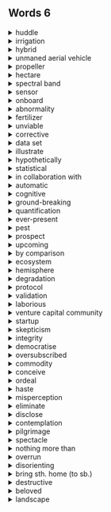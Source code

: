 ## Words 6

<details>
    <summary>huddle</summary>
    v.聚集
</details>

<details>
    <summary>irrigation</summary>
    n.灌溉
</details>

<details>
    <summary>hybrid</summary>
    adj.混合动力的
</details>

<details>
    <summary>unmaned aerial vehicle</summary>
    无人机
</details>

<details>
    <summary>propeller</summary>
    n.螺旋桨
</details>

<details>
    <summary>hectare</summary>
    n.公顷
</details>

<details>
    <summary>spectral band</summary>
    光谱波段
</details>

<details>
    <summary>sensor</summary>
    n.传感器
</details>

<details>
    <summary>onboard</summary>
    adj.在飞机上
</details>

<details>
    <summary>abnormality</summary>
    n.异常
</details>

<details>
    <summary>fertilizer</summary>
    n.肥料
</details>

<details>
    <summary>unviable</summary>
    adj.行不通的，不能成功的
</details>

<details>
    <summary>corrective</summary>
    adj.纠正的，改正的
</details>

<details>
    <summary>data set</summary>
    数据集
</details>

<details>
    <summary>illustrate</summary>
    v.表明，阐明
</details>

<details>
    <summary>hypothetically</summary>
    adv.假设地，设想地
</details>

<details>
    <summary>statistical</summary>
    adj.统计学的
</details>

<details>
    <summary>in collaboration with</summary>
    与……合作
</details>

<details>
    <summary>automatic</summary>
    adj.自动的
</details>

<details>
    <summary>cognitive</summary>
    adj.认知的
</details>

<details>
    <summary>ground-breaking</summary>
    adj.开拓性的
</details>

<details>
    <summary>quantification</summary>
    n.量化，定量
</details>

<details>
    <summary>ever-present</summary>
    adj.始终存在的，经常存在的
</details>

<details>
    <summary>pest</summary>
    n.害虫
</details>

<details>
    <summary>prospect</summary>
    n.前景，可能性
</details>

<details>
    <summary>upcoming</summary>
    adj.即将来临的
</details>

<details>
    <summary>by comparison</summary>
    相比之下
</details>

<details>
    <summary>ecosystem</summary>
    n.生态系统
</details>

<details>
    <summary>hemisphere</summary>
    n.半球
</details>

<details>
    <summary>degradation</summary>
    n.退化
</details>

<details>
    <summary>protocol</summary>
    n.（计算机间交互信息的）协议
</details>

<details>
    <summary>validation</summary>
    n.验证，确认
</details>

<details>
    <summary>laborious</summary>
    adj.费劲的，耗时费力地
</details>

<details>
    <summary>venture capital community</summary>
    风险资本界
</details>

<details>
    <summary>startup</summary>
    n.创业公司
</details>

<details>
    <summary>skepticism</summary>
    n.怀疑，怀疑态度
</details>

<details>
    <summary>integrity</summary>
    n.完整
</details>

<details>
    <summary>democratise</summary>
    v.使大众化，使民主化
</details>

<details>
    <summary>oversubscribed</summary>
    adj.被超额预定的，供不应求的 <br>
    subscribe	v.订购，订阅；捐赠
</details>

<details>
    <summary>commodity</summary>
    n.商品
</details>

<details>
    <summary>conceive</summary>
    v.想象，设想
</details>

<details>
    <summary>ordeal</summary>
    n.可怕的经历，痛苦的折磨
</details>

<details>
    <summary>haste</summary>
    n.仓促，匆忙
</details>

<details>
    <summary>misperception</summary>
    n.错误观念
</details>

<details>
    <summary>eliminate</summary>
    v.根除，消除
</details>

<details>
    <summary>disclose</summary>
    v.显露
</details>

<details>
    <summary>contemplation</summary>
    n.冥想，沉思
</details>

<details>
    <summary>pilgrimage</summary>
    n.朝圣之旅
</details>

<details>
    <summary>spectacle</summary>
    n.精彩的表演
</details>

<details>
    <summary>nothing more than</summary>
    不过是，无非是
</details>

<details>
    <summary>overrun</summary>
    v.大量蔓延于，侵扰
</details>

<details>
    <summary>disorienting</summary>
    adj.使人迷失方向的，让人晕头转向的
</details>

<details>
    <summary>bring sth. home (to sb.)</summary>
    使（某人）充分意识到某事的严重性
</details>

<details>
    <summary>destructive</summary>
    adj.造成破坏的，毁灭性的
</details>

<details>
    <summary>beloved</summary>
    adj.钟爱的
</details>

<details>
    <summary>landscape</summary>
    n.风景，景色
</details>

